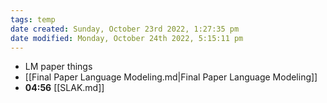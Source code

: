 ```yaml
---
tags: temp
date created: Sunday, October 23rd 2022, 1:27:35 pm
date modified: Monday, October 24th 2022, 5:15:11 pm
---
```

- LM paper things
- [[Final Paper Language Modeling.md|Final Paper Language Modeling]]
- **04:56** [[SLAK.md]]



